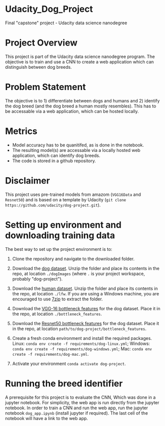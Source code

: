 # Udacity_Dog_Project
Final "capstone" project - Udacity data science nanodegree

# Project Overview
This project is part of the Udacity data science nanodegree program. The objective is to train and use a CNN to create a web application which can distinguish between dog breeds. 

# Problem Statement
The objective is to 1) differentiate between dogs and humans and 2) identify the dog breed (and the dog breed a human mostly resembles). This has to be accessable via a web application, which can be hosted locally. 

# Metrics
- Model accuracy has to be quanitifed, as is done in the notebook. 
- The resulting model(s) are accessable via a locally hosted web application, which can identify dog breeds.
- The code is stored in a github repository.

# Disclaimer 
This project uses pre-trained models from amazom (`VGG16Data` and `Resnet50`) and is based on a template by Udacity (`git clone https://github.com/udacity/dog-project.git`). 

# Setting up environment and downloading training data

The best way to set up the project environment is to: 

1. Clone the repository and navigate to the downloaded folder.

2. Download the [dog dataset](https://s3-us-west-1.amazonaws.com/udacity-aind/dog-project/dogImages.zip).  Unzip the folder and place its contents in the repo, at location `./dogImages` (where `.` is your project workspace, probably "dog-project"). 

3. Download the [human dataset](https://s3-us-west-1.amazonaws.com/udacity-aind/dog-project/lfw.zip).  Unzip the folder and place its contents in the repo, at location `./lfw`.  If you are using a Windows machine, you are encouraged to use [7zip](http://www.7-zip.org/) to extract the folder. 

4. Download the [VGG-16 bottleneck features](https://s3-us-west-1.amazonaws.com/udacity-aind/dog-project/DogVGG16Data.npz) for the dog dataset.  Place it in the repo, at location `./bottleneck_features`.

5. Download the [Resnet50 bottleneck features](https://s3-us-west-1.amazonaws.com/udacity-aind/dog-project/DogResnet50Data.npz) for the dog dataset.  Place it in the repo, at location `path/to/dog-project/bottleneck_features`.

6. Create a fresh conda environment and install the required packages. Linux: `conda env create -f requirements/dog-linux.yml`; Windows: `conda env create -f requirements/dog-windows.yml`; Mac: `conda env create -f requirements/dog-mac.yml`.

7. Activate your environment `conda activate dog-project`.

# Running the breed identifier
A prerequisite for this project is to evaluate the CNN, Which was done in a jupyter notebook. For simplicity, the web app is run directly from the jupyter notebook. In order to train a CNN and run the web app, run the jupyter notebook `dog_app.ipynb` (install jupyter if required). The last cell of the notebook will have a link to the web app.
